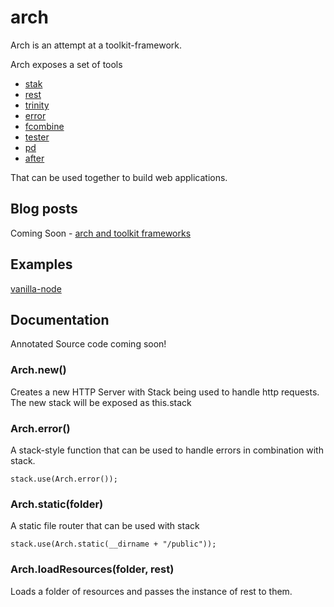 # arch

Arch is an attempt at a toolkit-framework.

Arch exposes a set of tools

 - [stak][1]
 - [rest][2]
 - [trinity][3]
 - [error][4]
 - [fcombine][5]
 - [tester][6]
 - [pd][7]
 - [after][8]

That can be used together to build web applications.

## Blog posts

Coming Soon - [arch and toolkit frameworks][10]

## Examples

[vanilla-node][9]

## Documentation

Annotated Source code coming soon!

### Arch.new() 

Creates a new HTTP Server with Stack being used to handle http requests. The new stack will be exposed as this.stack

### Arch.error()

A stack-style function that can be used to handle errors in combination with stack.

	stack.use(Arch.error());

### Arch.static(folder)

A static file router that can be used with stack

	stack.use(Arch.static(__dirname + "/public"));

### Arch.loadResources(folder, rest)

Loads a folder of resources and passes the instance of rest to them.

   [1]: http://www.github.com/Raynos/stak
   [2]: http://www.github.com/Raynos/rest
   [3]: http://www.github.com/Raynos/trinity
   [4]: http://www.github.com/Raynos/error
   [5]: http://www.github.com/Raynos/fcombine
   [6]: http://www.github.com/Raynos/tester
   [7]: http://www.github.com/Raynos/pd
   [8]: http://www.github.com/Raynos/after.js
   [9]: http://www.github.com/Raynos/vanilla-node
   [10]: http://raynos.org/blog/6/